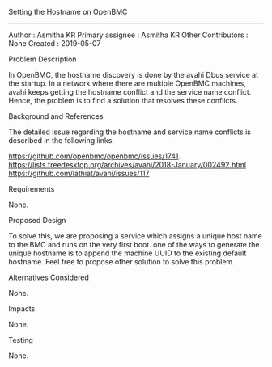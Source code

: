 Setting the Hostname on OpenBMC
______________________________________________________________________________

Author			: Asmitha KR
Primary assignee	: Asmitha KR
Other Contributors	: None
Created			: 2019-05-07


Problem Description

In OpenBMC, the hostname discovery is done by the avahi Dbus service at the
startup. In a network where there are multiple OpenBMC machines, avahi keeps 
getting the hostname conflict and the service name conflict. Hence, the
problem is to find a solution that resolves these conflicts.


Background and References

The detailed issue regarding the hostname and service name conflicts is 
described in the following links.

https://github.com/openbmc/openbmc/issues/1741.
https://lists.freedesktop.org/archives/avahi/2018-January/002492.html
https://github.com/lathiat/avahi/issues/117


Requirements

None.


Proposed Design

To solve this, we are proposing a service which assigns a unique host name to 
the BMC and runs on the very first boot. one of the ways to generate the unique
hostname is to append the machine UUID to the existing default hostname.
Feel free to propose other solution to solve this problem.


Alternatives Considered

None.


Impacts

None.


Testing

None.
